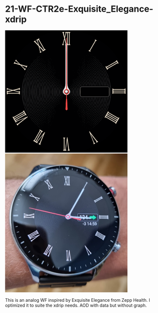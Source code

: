 # 21-WF-CTR2e-Exquisite_Elegance-xdrip

<img src="./Preview.gif" alt="drawing" width="400"/>
<br>
<img src="./preview_exquisite.jpeg" alt="drawing" width="400"/>

This is an analog WF inspired by Exquisite Elegance from Zepp Health. I optimized it to suite the xdrip needs. AOD with data but without graph.
